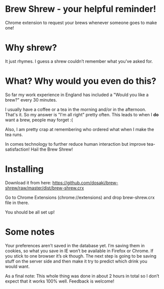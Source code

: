 # Brew Shrew - your helpful reminder!
Chrome extension to request your brews whenever someone goes to make one!

# Why shrew?
 It just rhymes. I guess a shrew couldn’t remember what you’ve asked for.

# What? Why would you even do this?

So far my work experience in England has included a "Would you like a brew?" every 30 minutes.

I usually have a coffee or a tea in the morning and/or in the afternoon. That's it. So my answer is "I'm all right" pretty often.
This leads to when I **do** want a brew, people may forget :(

Also, I am pretty crap at remembering who ordered what when I make the tea runs.

In comes technology to further reduce human interaction but improve tea-satisfaction! Hail the Brew Shrew!

# Installing
Download it from here: https://github.com/dosaki/brew-shrew/raw/master/dist/brew-shrew.crx

Go to Chrome Extensions (chrome://extensions) and drop brew-shrew.crx file in there.

You should be all set up!

# Some notes
Your preferences aren’t saved in the database yet. I’m saving them in cookies, so what you save in IE won’t be available in Firefox or Chrome. If you stick to one browser it’s ok though.
The next step is going to be saving stuff on the server side and then make it try to predict which drink you would want.

As a final note: This whole thing was done in about 2 hours in total so I don’t expect that it works 100% well.
Feedback is welcome!

